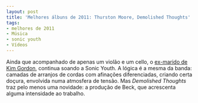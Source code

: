 ```yaml
---
layout: post
title: 'Melhores álbuns de 2011: Thurston Moore, Demolished Thoughts'
tags:
- melhores de 2011
- Música
- sonic youth
- Vídeos
---
```


Ainda que acompanhado de apenas um violão e um cello, o [ex-marido de Kim Gordon](http://www.bbc.co.uk/news/world-us-canada-15325039), continua soando a Sonic Youth. A lógica é a mesma da banda: camadas de arranjos de cordas com afinações diferenciadas, criando certa doçura, envolvida numa atmosfera de tensão. Mas _Demolished Thoughts_ traz pelo menos uma novidade: a produção de Beck, que acrescenta alguma intensidade ao trabalho.
